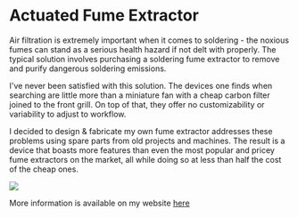 # Actuated Fume Extractor

Air filtration is extremely important when it comes to soldering - the noxious fumes can stand as a serious health hazard if not delt with properly. The typical solution involves purchasing a soldering fume extractor to remove and purify dangerous soldering emissions. 

I've never been satisfied with this solution. The devices one finds when searching are little more than a miniature fan with a cheap carbon filter joined to the front grill. On top of that, they offer no customizability or variability to adjust to workflow. 

I decided to design & fabricate my own fume extractor addresses these problems using spare parts from old projects and machines. The result is a device that boasts more features than even the most popular and pricey fume extractors on the market, all while doing so at less than half the cost of the cheap ones. 

![](FE_Final)

More information is available on my website [here](https://www.markhofmeister.com/actuated-fume-extractor)